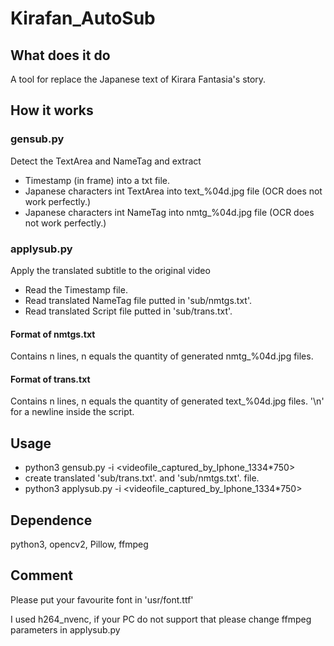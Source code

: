 # Kirafan_AutoSub
## What does it do
A tool for replace the Japanese text of Kirara Fantasia's story.
## How it works
### gensub.py
Detect the TextArea and NameTag and extract
* Timestamp (in frame) into a txt file.
* Japanese characters int TextArea into text_%04d.jpg file (OCR does not work perfectly.)
* Japanese characters int NameTag into nmtg_%04d.jpg file (OCR does not work perfectly.)
### applysub.py
Apply the translated subtitle to the original video
* Read the Timestamp file.
* Read translated NameTag file putted in 'sub/nmtgs.txt'.
* Read translated Script file putted in 'sub/trans.txt'.

#### Format of nmtgs.txt
Contains n lines, n equals the quantity of generated nmtg_%04d.jpg files.
#### Format of trans.txt
Contains n lines, n equals the quantity of generated text_%04d.jpg files.
'\n' for a newline inside the script.

## Usage
* python3 gensub.py -i <videofile_captured_by_Iphone_1334*750>
* create translated 'sub/trans.txt'. and 'sub/nmtgs.txt'. file.
* python3 applysub.py -i <videofile_captured_by_Iphone_1334*750>

## Dependence
python3, opencv2, Pillow, ffmpeg

## Comment
Please put your favourite font in 'usr/font.ttf'

I used h264_nvenc, if your PC do not support that please change ffmpeg parameters in applysub.py

